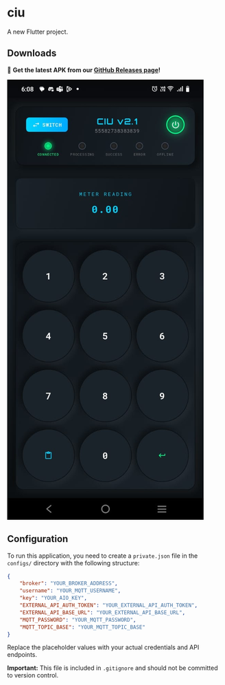 # ciu

A new Flutter project.

## Downloads

🚀 **Get the latest APK from our [GitHub Releases page](https://github.com/benkigera/ciu/releases/)!**

![CIU App Screenshot](images/ciu.jpeg)

## Configuration

To run this application, you need to create a `private.json` file in the `configs/` directory with the following structure:

```json
{
    "broker": "YOUR_BROKER_ADDRESS",
    "username": "YOUR_MQTT_USERNAME",
    "key": "YOUR_AIO_KEY",
    "EXTERNAL_API_AUTH_TOKEN": "YOUR_EXTERNAL_API_AUTH_TOKEN",
    "EXTERNAL_API_BASE_URL": "YOUR_EXTERNAL_API_BASE_URL",
    "MQTT_PASSWORD": "YOUR_MQTT_PASSWORD",
    "MQTT_TOPIC_BASE": "YOUR_MQTT_TOPIC_BASE"
}
```

Replace the placeholder values with your actual credentials and API endpoints.

**Important:** This file is included in `.gitignore` and should not be committed to version control.